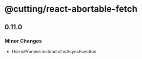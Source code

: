 # @cutting/react-abortable-fetch

## 0.11.0

### Minor Changes

- Use isPromise instead of isAsyncFunction
